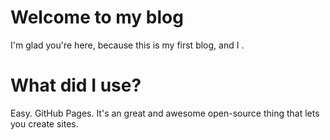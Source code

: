 # Welcome to my blog

I'm glad you're here, because this is my first blog, and I .


# What did I use?


Easy. GitHub Pages. It's an great and awesome open-source thing that lets you create sites.
